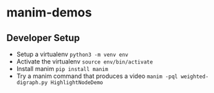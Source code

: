 # manim-demos

## Developer Setup

- Setup a virtualenv
  `python3 -m venv env`
- Activate the virtualenv
  `source env/bin/activate`
- Install manim
  `pip install manim`
- Try a manim command that produces a video
  `manim -pql weighted-digraph.py HighlightNodeDemo`

